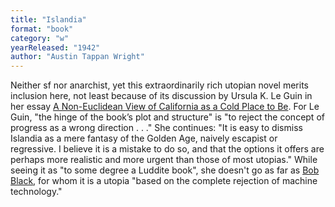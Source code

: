 ```yaml
---
title: "Islandia"
format: "book"
category: "w"
yearReleased: "1942"
author: "Austin Tappan Wright"
---
```

Neither sf nor anarchist, yet this  extraordinarily rich utopian novel merits inclusion here, not least  because of its discussion by Ursula K. Le Guin in her essay <a href="https://theanarchistlibrary.org/library/ursula-k-le-guin-a-non-euclidean-view-of-california-as-a-cold-place-to-be"> A Non-Euclidean View of California as a Cold Place to Be</a>. For Le  Guin, "the hinge of the book’s plot and structure" is "to reject the  concept of progress as a wrong direction . . ." She continues: "It  is easy to dismiss Islandia as a mere fantasy of the Golden  Age, naively escapist or regressive. I believe it is a mistake to do  so, and that the options it offers are perhaps more realistic and  more urgent than those of most utopias." While seeing it as "to some  degree a Luddite book", she doesn't go as far as <a href="biblio.htm#Black">Bob Black</a>, for whom it is a utopia  "based on the complete rejection of machine technology."
 